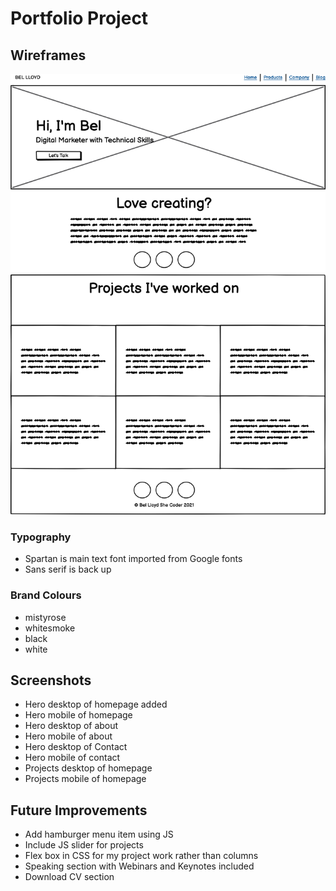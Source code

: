 # Portfolio Project

## Wireframes
<img src="images/portfolio-wireframes.png">

### Typography

- Spartan is main text font imported from Google fonts
- Sans serif is back up 


### Brand Colours

- mistyrose
- whitesmoke
- black
- white

## Screenshots

- Hero desktop of homepage added
- Hero mobile of homepage 
- Hero desktop of about 
- Hero mobile of about
- Hero desktop of Contact
- Hero mobile of contact
- Projects desktop of homepage
- Projects mobile of homepage

## Future Improvements

- Add hamburger menu item using JS
- Include JS slider for projects
- Flex box in CSS for my project work rather than columns
- Speaking section with Webinars and Keynotes included
- Download CV section
